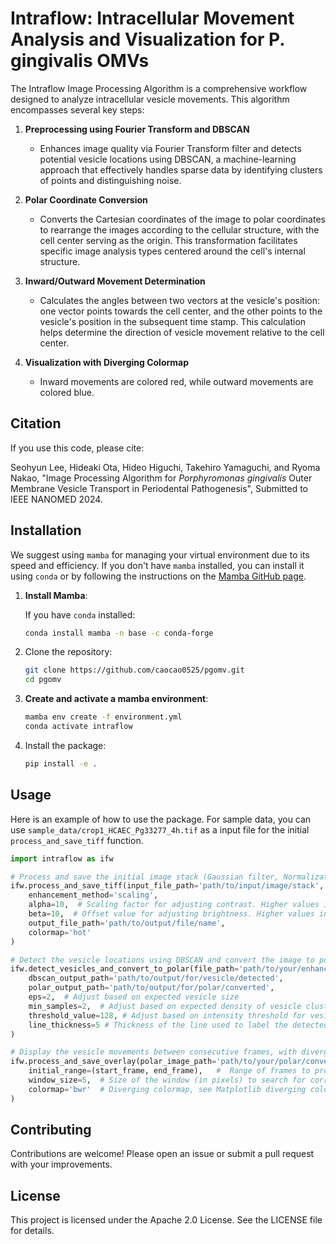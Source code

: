 # Intraflow: Intracellular Movement Analysis and Visualization for P. gingivalis OMVs

The Intraflow Image Processing Algorithm is a comprehensive workflow designed to analyze intracellular vesicle movements. This algorithm encompasses several key steps:

1. **Preprocessing using Fourier Transform and DBSCAN**
   * Enhances image quality via Fourier Transform filter and detects potential vesicle locations using DBSCAN, a machine-learning approach that effectively handles sparse data by identifying clusters of points and distinguishing noise.
  
2. **Polar Coordinate Conversion**
   * Converts the Cartesian coordinates of the image to polar coordinates to rearrange the images according to the cellular structure, with the cell center serving as the origin. This transformation facilitates specific image analysis types centered around the cell's internal structure.

3. **Inward/Outward Movement Determination**
   * Calculates the angles between two vectors at the vesicle's position: one vector points towards the cell center, and the other points to the vesicle's position in the subsequent time stamp. This calculation helps determine the direction of vesicle movement relative to the cell center.

4. **Visualization with Diverging Colormap**
   * Inward movements are colored red, while outward movements are colored blue.

## Citation
If you use this code, please cite:

Seohyun Lee, Hideaki Ota, Hideo Higuchi, Takehiro Yamaguchi, and Ryoma Nakao, "Image Processing Algorithm for *Porphyromonas gingivalis* Outer Membrane Vesicle Transport in Periodental Pathogenesis", Submitted to IEEE NANOMED 2024.

## Installation

We suggest using `mamba` for managing your virtual environment due to its speed and efficiency. If you don't have `mamba` installed, you can install it using `conda` or by following the instructions on the [Mamba GitHub page](https://github.com/mamba-org/mamba).

1. **Install Mamba**:

    If you have `conda` installed:
    ```sh
    conda install mamba -n base -c conda-forge
    ```
2. Clone the repository:

    ```sh
    git clone https://github.com/caocao0525/pgomv.git
    cd pgomv
    ```

3. **Create and activate a mamba environment**:
    ```sh
    mamba env create -f environment.yml
    conda activate intraflow
    ```

4. Install the package:

    ```sh
    pip install -e .
    ```

## Usage



Here is an example of how to use the package. For sample data, you can use `sample_data/crop1_HCAEC_Pg33277_4h.tif` as a input file for the initial `process_and_save_tiff` function.

```python
import intraflow as ifw

# Process and save the initial image stack (Gaussian filter, Normalization, Inverse Fourier Transform)
ifw.process_and_save_tiff(input_file_path='path/to/input/image/stack',
    enhancement_method='scaling',
    alpha=10,  # Scaling factor for adjusting contrast. Higher values increase contrast.
    beta=10,  # Offset value for adjusting brightness. Higher values increase brightness.
    output_file_path='path/to/output/file/name',
    colormap='hot'
)

# Detect the vesicle locations using DBSCAN and convert the image to polar coordinates
ifw.detect_vesicles_and_convert_to_polar(file_path='path/to/your/enhanced/image/stack',
    dbscan_output_path='path/to/output/for/vesicle/detected',
    polar_output_path='path/to/output/for/polar/converted',
    eps=2,  # Adjust based on expected vesicle size
    min_samples=2,  # Adjust based on expected density of vesicle clusters
    threshold_value=128, # Adjust based on intensity threshold for vesicle detection
    line_thickness=5 # Thickness of the line used to label the detected vesicles
)

# Display the vesicle movements between consecutive frames, with diverging colormap
ifw.process_and_save_overlay(polar_image_path='path/to/your/polar/converted/image/stack',  
    initial_range=(start_frame, end_frame),   #  Range of frames to process, specified as a tuple of integers
    window_size=5,  # Size of the window (in pixels) to search for corresponding spots
    colormap='bwr'  # Diverging colormap, see Matplotlib diverging colormap
)


```

## Contributing

Contributions are welcome! Please open an issue or submit a pull request with your improvements.

## License

This project is licensed under the Apache 2.0 License. See the LICENSE file for details.

